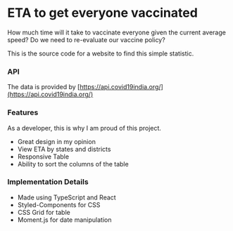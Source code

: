 # ETA to get everyone vaccinated

How much time will it take to vaccinate everyone given the current average speed? Do we need to re-evaluate our vaccine policy?

This is the source code for a website to find this simple statistic.

### API

The data is provided by [https://api.covid19india.org/](https://api.covid19india.org/)

### Features

As a developer, this is why I am proud of this project.

- Great design in my opinion
- View ETA by states and districts
- Responsive Table
- Ability to sort the columns of the table

### Implementation Details

- Made using TypeScript and React
- Styled-Components for CSS
- CSS Grid for table
- Moment.js for date manipulation
